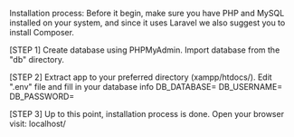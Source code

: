 Installation process:
Before it begin, make sure you have PHP and MySQL installed on your system, and since it uses Laravel we also suggest you to install Composer.

[STEP 1]
Create database using PHPMyAdmin. Import database from the "db" directory.

[STEP 2]
Extract app to your preferred directory (xampp/htdocs/<your directory>). Edit ".env" file and fill in your database info 
DB_DATABASE=<your database name>
DB_USERNAME=<your database username>
DB_PASSWORD=<your database password>

[STEP 3]
Up to this point, installation process is done. Open your browser visit: localhost/<your app folder> 
